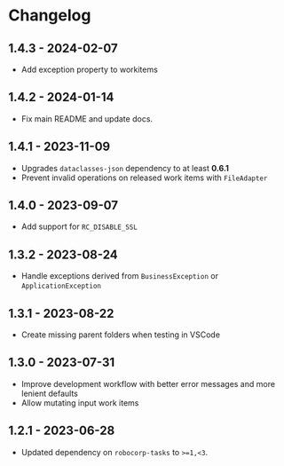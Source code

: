 # Changelog

## 1.4.3 - 2024-02-07

- Add exception property to workitems

## 1.4.2 - 2024-01-14

- Fix main README and update docs.

## 1.4.1 - 2023-11-09

- Upgrades `dataclasses-json` dependency to at least **0.6.1**
- Prevent invalid operations on released work items with `FileAdapter`

## 1.4.0 - 2023-09-07

- Add support for `RC_DISABLE_SSL`

## 1.3.2 - 2023-08-24

- Handle exceptions derived from `BusinessException` or `ApplicationException`

## 1.3.1 - 2023-08-22

- Create missing parent folders when testing in VSCode

## 1.3.0 - 2023-07-31

- Improve development workflow with better error messages and more lenient defaults
- Allow mutating input work items

## 1.2.1 - 2023-06-28

- Updated dependency on `robocorp-tasks` to `>=1,<3`.
